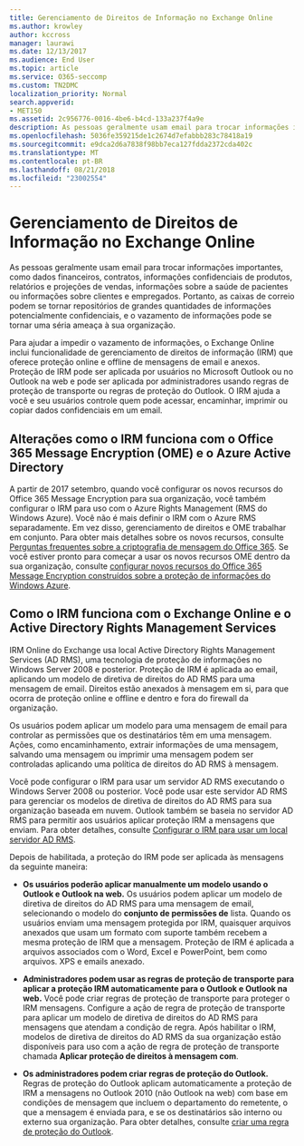 ```yaml
---
title: Gerenciamento de Direitos de Informação no Exchange Online
ms.author: krowley
author: kccross
manager: laurawi
ms.date: 12/13/2017
ms.audience: End User
ms.topic: article
ms.service: O365-seccomp
ms.custom: TN2DMC
localization_priority: Normal
search.appverid:
- MET150
ms.assetid: 2c956776-0016-4be6-b4cd-133a237f4a9e
description: As pessoas geralmente usam email para trocar informações importantes, como dados financeiros, contratos, informações confidenciais de produtos, relatórios e projeções de vendas, informações sobre a saúde de pacientes ou informações sobre clientes e empregados. Portanto, as caixas de correio podem se tornar repositórios de grandes quantidades de informações potencialmente confidenciais, e o vazamento de informações pode se tornar uma séria ameaça à sua organização.
ms.openlocfilehash: 5036fe359215de1c2674d7efabbb283c78418a19
ms.sourcegitcommit: e9dca2d6a7838f98bb7eca127fdda2372cda402c
ms.translationtype: MT
ms.contentlocale: pt-BR
ms.lasthandoff: 08/21/2018
ms.locfileid: "23002554"
---
```

# <a name="information-rights-management-in-exchange-online"></a>Gerenciamento de Direitos de Informação no Exchange Online

As pessoas geralmente usam email para trocar informações importantes, como dados financeiros, contratos, informações confidenciais de produtos, relatórios e projeções de vendas, informações sobre a saúde de pacientes ou informações sobre clientes e empregados. Portanto, as caixas de correio podem se tornar repositórios de grandes quantidades de informações potencialmente confidenciais, e o vazamento de informações pode se tornar uma séria ameaça à sua organização.
  
Para ajudar a impedir o vazamento de informações, o Exchange Online inclui funcionalidade de gerenciamento de direitos de informação (IRM) que oferece proteção online e offline de mensagens de email e anexos. Proteção de IRM pode ser aplicada por usuários no Microsoft Outlook ou no Outlook na web e pode ser aplicada por administradores usando regras de proteção de transporte ou regras de proteção do Outlook. O IRM ajuda a você e seu usuários controle quem pode acessar, encaminhar, imprimir ou copiar dados confidenciais em um email.
  
## <a name="changes-to-how-irm-works-with-office-365-message-encryption-ome-and-azure-active-directory"></a>Alterações como o IRM funciona com o Office 365 Message Encryption (OME) e o Azure Active Directory

A partir de 2017 setembro, quando você configurar os novos recursos do Office 365 Message Encryption para sua organização, você também configurar o IRM para uso com o Azure Rights Management (RMS do Windows Azure). Você não é mais definir o IRM com o Azure RMS separadamente. Em vez disso, gerenciamento de direitos e OME trabalhar em conjunto. Para obter mais detalhes sobre os novos recursos, consulte [Perguntas frequentes sobre a criptografia de mensagem do Office 365](https://support.office.com/article/0432dce9-d9b6-4e73-8a13-4a932eb0081e). Se você estiver pronto para começar a usar os novos recursos OME dentro da sua organização, consulte [configurar novos recursos do Office 365 Message Encryption construídos sobre a proteção de informações do Windows Azure](https://support.office.com/article/7ff0c040-b25c-4378-9904-b1b50210d00e).
  
## <a name="how-irm-works-with-exchange-online-and-active-directory-rights-management-services"></a>Como o IRM funciona com o Exchange Online e o Active Directory Rights Management Services

IRM Online do Exchange usa local Active Directory Rights Management Services (AD RMS), uma tecnologia de proteção de informações no Windows Server 2008 e posterior. Proteção de IRM é aplicada ao email, aplicando um modelo de diretiva de direitos do AD RMS para uma mensagem de email. Direitos estão anexados à mensagem em si, para que ocorra de proteção online e offline e dentro e fora do firewall da organização.
  
Os usuários podem aplicar um modelo para uma mensagem de email para controlar as permissões que os destinatários têm em uma mensagem. Ações, como encaminhamento, extrair informações de uma mensagem, salvando uma mensagem ou imprimir uma mensagem podem ser controladas aplicando uma política de direitos do AD RMS à mensagem.
  
Você pode configurar o IRM para usar um servidor AD RMS executando o Windows Server 2008 ou posterior. Você pode usar este servidor AD RMS para gerenciar os modelos de diretiva de direitos do AD RMS para sua organização baseada em nuvem. Outlook também se baseia no servidor AD RMS para permitir aos usuários aplicar proteção IRM a mensagens que enviam. Para obter detalhes, consulte [Configurar o IRM para usar um local servidor AD RMS](configure-irm-to-use-an-on-premises-ad-rms-server.md). 
  
Depois de habilitada, a proteção do IRM pode ser aplicada às mensagens da seguinte maneira:
  
- **Os usuários poderão aplicar manualmente um modelo usando o Outlook e Outlook na web.** Os usuários podem aplicar um modelo de diretiva de direitos do AD RMS para uma mensagem de email, selecionando o modelo do **conjunto de permissões de** lista. Quando os usuários enviam uma mensagem protegida por IRM, quaisquer arquivos anexados que usam um formato com suporte também recebem a mesma proteção de IRM que a mensagem. Proteção de IRM é aplicada a arquivos associados com o Word, Excel e PowerPoint, bem como arquivos. XPS e emails anexado. 
    
- **Administradores podem usar as regras de proteção de transporte para aplicar a proteção IRM automaticamente para o Outlook e Outlook na web.** Você pode criar regras de proteção de transporte para proteger o IRM mensagens. Configure a ação de regra de proteção de transporte para aplicar um modelo de diretiva de direitos do AD RMS para mensagens que atendam a condição de regra. Após habilitar o IRM, modelos de diretiva de direitos do AD RMS da sua organização estão disponíveis para uso com a ação de regra de proteção de transporte chamada **Aplicar proteção de direitos à mensagem com**.
    
- **Os administradores podem criar regras de proteção do Outlook.** Regras de proteção do Outlook aplicam automaticamente a proteção de IRM a mensagens no Outlook 2010 (não Outlook na web) com base em condições de mensagem que incluem o departamento do remetente, o que a mensagem é enviada para, e se os destinatários são interno ou externo sua organização. Para obter detalhes, consulte [criar uma regra de proteção do Outlook](http://technet.microsoft.com/library/da64750d-faaf-44de-ad8c-888eba7fbdbf.aspx).
    

